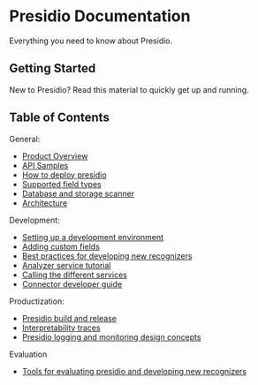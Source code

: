 # Presidio Documentation

Everything you need to know about Presidio.

## Getting Started

New to Presidio? Read this material to quickly get up and running.

## Table of Contents

General:

- [Product Overview](overview.md)
- [API Samples](samples.md)
- [How to deploy presidio](deploy.md)
- [Supported field types](field_types.md)
- [Database and storage scanner](tutorial_scheduler.md)
- [Architecture](design.md)

Development:

- [Setting up a development environment](development.md)
- [Adding custom fields](custom_fields.md)
- [Best practices for developing new recognizers](developing_recognizers.md)
- [Analyzer service tutorial](tutorial_analyzer.md)
- [Calling the different services](tutorial_service.md)
- [Connector developer guide](tutorial_connector.md)

Productization:

- [Presidio build and release](build_release.md)
- [Interpretability traces](interpretability_logs.md)
- [Presidio logging and monitoring design concepts](monitoring_logging.md)

Evaluation

- [Tools for evaluating presidio and developing new recognizers](https://github.com/microsoft/presidio-research)
